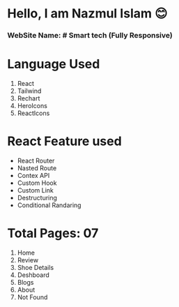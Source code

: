 # Hello, I am Nazmul Islam 😊

### WebSite Name: # Smart tech (Fully Responsive)

# Language Used

1. React
2. Tailwind
3. Rechart
4. HeroIcons
5. ReactIcons

# React Feature used

- React Router
- Nasted Route
- Contex API
- Custom Hook
- Custom Link
- Destructuring
- Conditional Randaring

# Total Pages: 07

1.  Home
2.  Review
3.  Shoe Details
4.  Deshboard
5.  Blogs
6.  About
7.  Not Found
